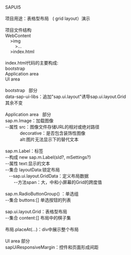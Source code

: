 SAPUI5</br>
</br>
项目用途：表格型布局 &nbsp; ( grid layout）演示</br>
</br>
项目文件结构 </br>
WebContent</br>
&nbsp; &nbsp; >img</br>
&nbsp; &nbsp; &nbsp; &nbsp; >...</br>
&nbsp; &nbsp; >index.html </br>
</br>
index.html代码的主要构成:</br>
bootstrap</br>
Application area </br>
UI area</br>
</br>
bootstrap &nbsp; 部分</br>
data-sap-ui-libs：追加"sap.ui.layout"诱导sap.ui.layout.Grid</br>
其余不变</br>
</br>
Application area &nbsp; 部分</br>
sap.m.Image：加载图像</br>
--属性 src：图像文件存储URL的相对或绝对路径</br>
&nbsp; &nbsp; &nbsp; &nbsp; &nbsp; &nbsp; decorative：是否包含装饰性图像</br>
&nbsp; &nbsp; &nbsp; &nbsp; &nbsp; &nbsp; alt:图片无法显示下的替代文本</br>
</br>
sap.m.Label：标签 </br>
--构成 new sap.m.Label(sId?, mSettings?)</br>
--属性 text:显示的文本</br>
--集合 layoutData:锁定布局</br>
&nbsp; &nbsp;--sap.ui.layout.GridData：定义布局数据</br>
&nbsp; &nbsp; &nbsp; &nbsp;--方法span：大，中和小屏幕的Grid的跨度值</br>
</br>
sap.m.RadioButtonGroup() ：单选组 </br>
--集合 buttons:[]&nbsp;单选按钮的列表</br>
</br>
sap.ui.layout.Grid：表格型布局</br>
--集合 content:[]&nbsp;布局中的棋子集</br>
</br>
布局.placeAt(...)：div中展示整个布局</br>
</br>
UI area&nbsp;部分</br>
sapUiResponsiveMargin：控件和页面形成间距</br>
